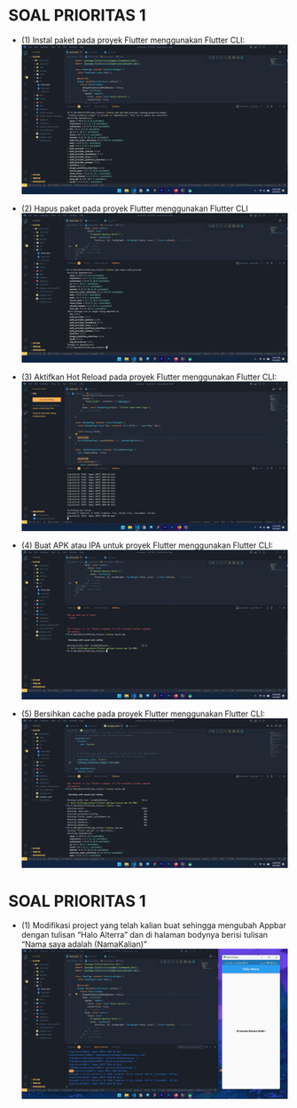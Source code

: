 # SOAL PRIORITAS 1
- (1) Instal paket pada proyek Flutter menggunakan Flutter CLI:
![ss_no_1](../Screenshots/prioritas_1/no_1.png)

- (2) Hapus paket pada proyek Flutter menggunakan Flutter CLI
![ss_no_1](../Screenshots/prioritas_1/no_2.png)

- (3) Aktifkan Hot Reload pada proyek Flutter menggunakan Flutter CLI:
![ss_no_1](../Screenshots/prioritas_1/no_3.png)

- (4) Buat APK atau IPA untuk proyek Flutter menggunakan Flutter CLI:
![ss_no_1](../Screenshots/prioritas_1/no_4.png)

- (5) Bersihkan cache pada proyek Flutter menggunakan Flutter CLI:
![ss_no_1](../Screenshots/prioritas_1/no_5.png)

# SOAL PRIORITAS 1
- (1) Modifikasi project yang telah kalian buat sehingga mengubah Appbar dengan tulisan “Halo Alterra” dan di halaman bodynya berisi tulisan “Nama saya adalah (NamaKalian)”
![ss_no_1](../Screenshots/prioritas_2/no_1.png)

